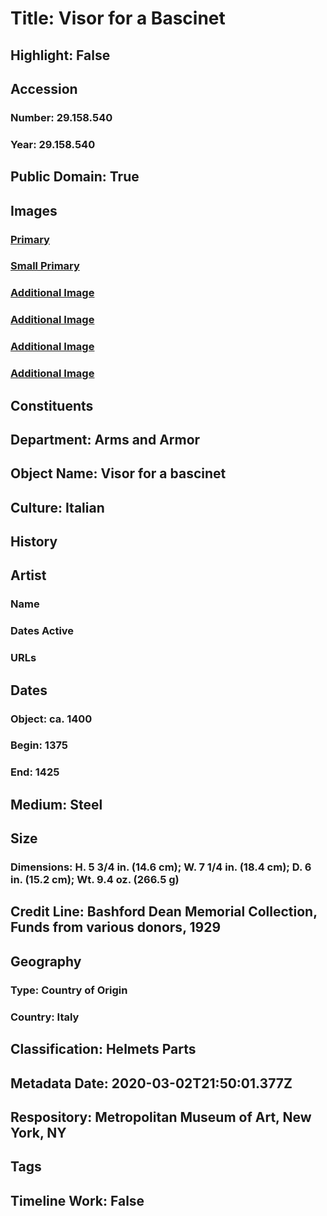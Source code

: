 # Title: Visor for a Bascinet
## Highlight: False
## Accession
### Number: 29.158.540
### Year: 29.158.540
## Public Domain: True
## Images
### [Primary](https://images.metmuseum.org/CRDImages/aa/original/29.158.540_002Sept2014.jpg)
### [Small Primary](https://images.metmuseum.org/CRDImages/aa/web-large/29.158.540_002Sept2014.jpg)
### [Additional Image](https://images.metmuseum.org/CRDImages/aa/original/29.158.540_005Sept2014.jpg)
### [Additional Image](https://images.metmuseum.org/CRDImages/aa/original/29.158.540_001Sept2014.jpg)
### [Additional Image](https://images.metmuseum.org/CRDImages/aa/original/29.158.540_004Sept2014.jpg)
### [Additional Image](https://images.metmuseum.org/CRDImages/aa/original/29.158.540_003Sept2014.jpg)
## Constituents
## Department: Arms and Armor
## Object Name: Visor for a bascinet
## Culture: Italian
## History
## Artist
### Name
### Dates Active
### URLs
## Dates
### Object: ca. 1400
### Begin: 1375
### End: 1425
## Medium: Steel
## Size
### Dimensions: H. 5 3/4 in. (14.6 cm); W. 7 1/4 in. (18.4 cm); D. 6 in. (15.2 cm); Wt. 9.4 oz. (266.5 g)
## Credit Line: Bashford Dean Memorial Collection, Funds from various donors, 1929
## Geography
### Type: Country of Origin
### Country: Italy
## Classification: Helmets Parts
## Metadata Date: 2020-03-02T21:50:01.377Z
## Respository: Metropolitan Museum of Art, New York, NY
## Tags
## Timeline Work: False